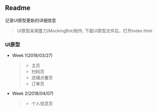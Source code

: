 ## Readme
记录UI原型更新的详细信息
> UI原型采用墨刀(MockingBot)制作,
下载UI原型文件后，打开index.html
### UI原型

* Week 1(2018/03/27)
  >- 主页
  >- 扫码页
  >- 店铺点餐页
  >- 订单页
* Week 2(2018/04/07)
  >- 个人信息页